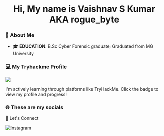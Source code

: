 <h1 align="center">Hi, My name is Vaishnav S Kumar AKA rogue_byte</h1>

### 👤 About Me
  - 🎓 **EDUCATION**: B.Sc Cyber Forensic graduate; Graduated from MG University
### 💻 My Tryhackme Profile 

[![](https://tryhackme-badges.s3.amazonaws.com/ROGUEBYTE.png)](https://tryhackme.com/p/ROGUEBYTE)

I'm actively learning through platforms like TryHackMe. Click the badge to view my profile and progress!

### 🌐 These are my socials
🤝 Let's Connect

[![Instagram](https://img.shields.io/badge/Instagram-%23E4405F.svg?style=for-the-badge&logo=instagram&logoColor=white)](https://www.instagram.com/rogue_byte/)
